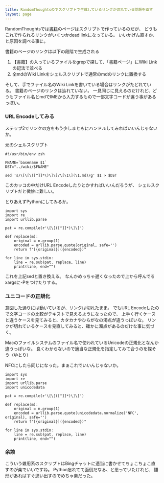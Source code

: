 ```yaml
---
title: RandomThoughtsのでスクリプトで生成しているリンクが切れている問題を直す
layout: page
---
```


RandomThoughtsでは[書籍](https://karino2.github.io/RandomThoughts/書籍)のページはスクリプトで作っているのだが、
どうもこれで作られるリンクがいくつかdead linkになっている。
いいかげん直すか、と原因を調べる事に。

書籍のページのリンクは以下の段階で生成される

1. 【書籍】の入っているファイルをgrepで探して、「書籍ページ」にWiki Linkの記法で並べる
2. 全mdのWiki Linkをシェルスクリプトで通常のmdのリンクに置換する

そして、手でファイル名のWiki Linkを書いている場合はリンクがたどれている。
書籍のページのリンクは辿れていない。
一見同じに見えるのだけれど、どうもファイル名とmdでIMEから入力するもので一部文字コードが違う事があるっぽい。

### URL Encodeしてみる

ステップ2でリンクの方をもう少しまともにハンドルしてみればいいんじゃないか。

元のシェルスクリプト

```
#!/usr/bin/env zsh

FNAME=`basename $1`
DST="../wiki/$FNAME"

sed 's/\[\[\([^]]*\)\]\]/\[\1\](\1.md)/g' $1 > $DST
```

このカッコの中だけURL Encodeしたりとかすればいいんだろうが、
シェルスクリプトだと微妙に難しい。

とりあえずPythonにしてみるか。

```
import sys
import re
import urllib.parse

pat = re.compile(r'\[\[([^]]*)\]\]')

def replace(m):
    original = m.group(1)
    encoded = urllib.parse.quote(original, safe='')
    return f"[{original}]({encoded})"

for line in sys.stdin:
    line = re.sub(pat, replace, line)
    print(line, end="")
```

これを上記sedと置き換える。
なんかめっちゃ遅くなったので上から呼んでるxargsに-Pをつけたりする。

### ユニコードの正規化

意図した通りには動いているが、リンクは切れたまま。
でもURL Encodeしたので文字コードの比較がテキストで見えるようになったので、
上手く行くケースと違うケースを見てみると、カタカナやひらがなの濁点が違うっぽいな。
リンクが切れているケースを見直してみると、確かに濁点があるのだけな事に気づく。

Macのファイルシステムのファイル名で使われているUnicodeの正規化となんか違うっぽいな。
良くわからないので適当な正規化を指定してみて合うのを探そう（ゆとり）

NFCにしたら同じになった。まぁこれでいいんじゃないか。

```
import sys
import re
import urllib.parse
import unicodedata

pat = re.compile(r'\[\[([^]]*)\]\]')

def replace(m):
    original = m.group(1)
    encoded = urllib.parse.quote(unicodedata.normalize('NFC', original), safe='')
    return f"[{original}]({encoded})"

for line in sys.stdin:
    line = re.sub(pat, replace, line)
    print(line, end="")
```

### 余談

こういう雑用系のスクリプトはBingチャットに適当に書かせてちょこちょこ直すのが楽でいいですね。
Python忘れてて面倒だなぁ、と思っていたけれど、
雛形があればすぐ思い出すのでめちゃ楽だった。